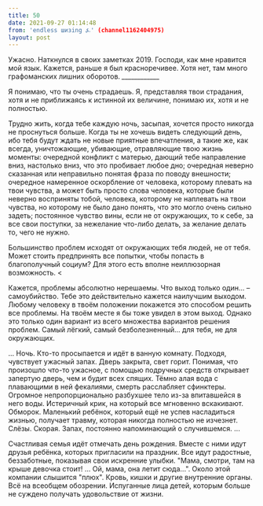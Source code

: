 ```yaml
---
title: 50
date: 2021-09-27 01:14:48
from: 'endless шизing ⍼' (channel1162404975)
layout: post
---
```


Ужасно. Наткнулся в своих заметках 2019.
Господи, как мне нравится мой язык. Кажется, раньше я был красноречивее. Хотя нет, там много графоманских лишних оборотов.
*____________*

Я понимаю, что ты очень страдаешь. Я, представляя твои страдания, хотя и не приближаясь к истинной их величине, понимаю их, хотя и не полностью. 

Трудно жить, когда тебе каждую ночь, засыпая, хочется просто никогда не проснуться больше. Когда ты не хочешь видеть следующий день, ибо тебя будут ждать не новые приятные впечатления, а такие же, как всегда, уничтожающие, убивающие, отравляющие твою жизнь моменты: очередной конфликт с матерью, дающий тебе направление вниз, настолько вниз, что это пробивает любое дно; очередная неверно сказанная или неправильно по‌нятая фраза по поводу внешности; очередное намеренное оскорбление от человека, которому плевать на твои чувства, а может быть просто слова человека, которые были неверно восприняты тобой, человека, которому не наплевать на твои чувства, но которому не было дано понять, что это могло очень сильно задеть; постоянное чувство вины, если не от окружающих, то к себе, за все свои поступки, за нежелание что-либо делать, за желание делать то, чего не нужно.

>
Большинство проблем исходят от окружающих тебя людей, не от тебя. Может стоить предпринять все попытки, чтобы попасть в благополучный социум? Для этого есть вполне неиллюзорная возможность.
<

Кажется, проблемы абсолютно нерешаемы. Что выход только один... – самоубийство. Тебе это действительно кажется наилучшим выходом. Любому человеку в твоём положении покажется это способом решить все проблемы. На твоём месте я бы тоже увидел в этом выход. 
Однако это только один вариант из всего множества вариантов решения проблем. Самый лёгкий, самый безболезненный... для тебя, не для окружающих.

...
Ночь. 
Кто-то просыпается и идёт в ванную комнату. Подходя, чувствует ужасный запах. Дверь закрыта, свет горит. Понимая, что произошло что-то ужасное, с помощью подручных средств открывает запертую дверь, чем и будит всех спящих.
Тёмно алая вода с плавающими в ней фекалиями, смерть расслабляет сфинктеры. Огромное непропорционально разбухшее тело из-за впитавшейся в него воды. Истеричный крик, на который все мгновенно вскакивают. Обморок.  Маленький ребёнок, который ещё не успев насладиться жизнью, получает травму, которая никогда полностью не изчезнет. 
Слёзы. Скорая. Запах, постоянно напоминающий о случившемся.
...

Счастливая семья идёт отмечать день рождения. Вместе с ними идут друзья ребёнка, которых пригласили на праздник. Все идут радостные, беззаботные, показывая свои искренние улыбки. "Мама, смотри, там на крыше девочка стоит! ... Ой, мама, она летит сюда...". Около этой компании слышится "плюх". Кровь, кишки и другие внутренние органы. Всё на всеобщем обозрении. 
Испуганные лица детей, которым больше не суждено получать удовольствие от жизни.
